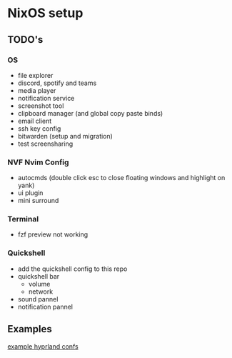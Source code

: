 # NixOS setup

## TODO's

### OS

- file explorer
- discord, spotify and teams
- media player
- notification service
- screenshot tool
- clipboard manager (and global copy paste binds)
- email client
- ssh key config
- bitwarden (setup and migration)
- test screensharing

### NVF Nvim Config

- autocmds (double click esc to close floating windows and highlight on yank)
- ui plugin
- mini surround

### Terminal

- fzf preview not working

### Quickshell

- add the quickshell config to this repo
- quickshell bar
    - volume
    - network
- sound pannel
- notification pannel

## Examples

[example hyprland confs](https://wiki.hypr.land/Configuring/Example-configurations/)
